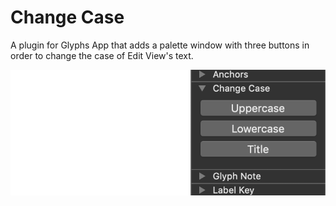 # Change Case

A plugin for Glyphs App that adds a palette window with three buttons in order to change the case of Edit View's text.


![Screenshot](Image/ChangeCase.png "Change Case Screenshot")